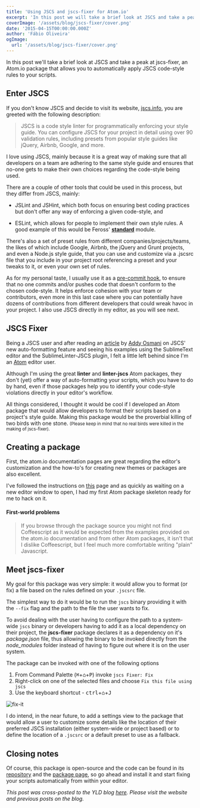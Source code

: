 ```yaml
---
title: 'Using JSCS and jscs-fixer for Atom.io'
excerpt: 'In this post we will take a brief look at JSCS and take a peak at jscs-fixer, an Atom.io package that allows you to automatically apply JSCS code-style rules to your scripts.'
coverImage: '/assets/blog/jscs-fixer/cover.png'
date: '2015-04-15T00:00:00.000Z'
author: 'Fábio Oliveira'
ogImage:
  url: '/assets/blog/jscs-fixer/cover.png'
---
```


In this post we'll take a brief look at JSCS and take a peak at jscs-fixer, an Atom.io package that allows you to automatically apply JSCS code-style rules to your scripts.

## Enter JSCS

If you don't know JSCS and decide to visit its website, [jscs.info][jscs-site], you are greeted with the following description:

> JSCS is a code style linter for programmatically enforcing your style guide. You can configure JSCS for your project in detail using over 90 validation rules, including presets from popular style guides like jQuery, Airbnb, Google, and more.

I love using JSCS, mainly because it is a great way of making sure that all developers on a team are adhering to the same style guide and ensures that no-one gets to make their own choices regarding the code-style being used.

There are a couple of other tools that could be used in this process, but they differ from JSCS, mainly:

* JSLint and JSHint, which both focus on ensuring best coding practices but don't offer any way of enforcing a given code-style, and

* ESLint, which allows for people to implement their own style rules. A good example of this would be Feross' **[standard][feross-standard]** module.

There's also a set of preset rules from different companies/projects/teams, the likes of which include Google, Airbnb, the jQuery and Grunt projects, and even a Node.js style guide, that you can use and customize via a .jscsrc file that you include in your project root referencing a preset and your tweaks to it, or even your own set of rules.

As for my personal taste, I usually use it as a [pre-commit hook][nunos-article], to ensure that no one commits and/or pushes code that doesn't conform to the chosen code-style. It helps enforce cohesion with your team or contributors, even more in this last case where you can potentially have dozens of contributions from different developers that could wreak havoc in your project. I also use JSCS directly in my editor, as you will see next.

## JSCS Fixer

Being a JSCS user and after reading an [article][addys-article] by [Addy Osmani][addys-profile] on JSCS' new auto-formatting feature and seeing his examples using the SublimeText editor and the SublimeLinter-JSCS plugin, I felt a little left behind since I'm an [Atom][atom-page] editor user.

Although I'm using the great **linter** and **linter-jscs** Atom packages, they don't (yet) offer a way of auto-formatting your scripts, which you have to do by hand, even if those packages help you to identify your code-style violations directly in your editor's workflow.

All things considered, I thought it would be cool if I developed an Atom package that would allow developers to format their scripts based on a project's style guide. Making this package would be the proverbial killing of two birds with one stone. <small>(Please keep in mind that no real birds were killed in the making of jscs-fixer).</small>

## Creating a package

First, the atom.io documentation pages are great regarding the editor's customization and the how-to's for creating new themes or packages are also excellent.

I've followed the instructions on [this][atom-docs] page and as quickly as waiting on a new editor window to open, I had my first Atom package skeleton ready for me to hack on it.


#### First-world problems

>If you browse through the package source you might not find Coffeescript as it would be expected from the examples provided on the atom.io documentation and from other Atom packages, it isn't that I dislike Coffeescript, but I feel much more comfortable writing "plain" Javascript.


## Meet jscs-fixer

My goal for this package was very simple: it would allow you to format (or fix) a file based on the rules defined on your `.jscsrc` file.

The simplest way to do it would be to run the `jscs` binary providing it with the `--fix` flag and the path to the file the user wants to fix.

To avoid dealing with the user having to configure the path to a system-wide `jscs` binary or developers having to add it as a local dependency on their project, the **jscs-fixer** package declares it as a dependency on it's *package.json* file, thus allowing the binary to be invoked directly from the _node\_modules_ folder instead of having to figure out where it is on the user system.

The package can be invoked with one of the following options

1. From Command Palette (<kbd>⌘</kbd>+<kbd>⌂</kbd>+<kbd>P</kbd>) invoke `jscs Fixer: Fix`
2. Right-click on one of the selected files and choose `Fix this file using jscs`
3. Use the keyboard shortcut - <kbd>ctrl</kbd>+<kbd>⌂</kbd>+<kbd>J</kbd>

![fix-it][fix-it-gif]

I do intend, in the near future, to add a settings view to the package that would allow a user to customize some details like the location of their preferred JSCS installation (either system-wide or project based) or to define the location of a `.jscsrc` or a default preset to use as a fallback.

## Closing notes

Of course, this package is open-source and the code can be found in its [repository][github-repo] and the [package page][atom-package], so go ahead and install it and start fixing your scripts automatically from within your editor.

*This post was cross-posted to the YLD blog [here][yld-crosspost]. Please visit the website and previous posts on the blog.*

[jscs-site]: http://jscs.info/
[feross-standard]: https://github.com/feross/standard/blob/v3.6.0/rc/.eslintrc
[nunos-article]: http://blog.yld.io/2014/11/12/nano6-and-the-coverage-contract/
[addys-article]: https://medium.com/@addyosmani/auto-formatting-javascript-code-style-fe0f98a923b8
[addys-profile]: https://twitter.com/addyosmani
[atom-page]: https://atom.io/
[atom-docs]: https://atom.io/docs/latest/your-first-package
[scaffolding]: https://cldup.com/2KV3vDrkTl.png
[fix-it-gif]: https://cldup.com/Rmg6zIa3kS.gif
[github-repo]: https://github.com/foliveira/jscs-fixer
[atom-package]: https://atom.io/packages/jscs-fixer
[yld-crosspost]: https://www.yld.io/blog/using-jscs-and-jscs-fixer-for-atom-io/
